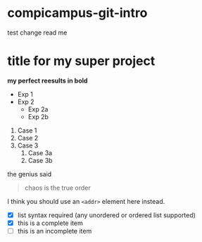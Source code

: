 # compicampus-git-intro

test change read me

# title for my super project
**my perfect reesults in bold**

* Exp 1
* Exp 2
  * Exp 2a
  * Exp 2b
  
1. Case 1
1. Case 2
1. Case 3
   1. Case 3a
   1. Case 3b
   
the genius said
>chaos is the true
>order



I think you should use an
`<addr>` element here instead.


- [x] list syntax required (any unordered or ordered list supported)
- [x] this is a complete item
- [ ] this is an incomplete item
